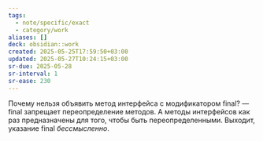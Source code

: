 ```yaml
---
tags:
  - note/specific/exact
  - category/work
aliases: []
deck: obsidian::work
created: 2025-05-25T17:59:50+03:00
updated: 2025-05-27T10:24:15+03:00
sr-due: 2025-05-28
sr-interval: 1
sr-ease: 230
---
```


Почему нельзя объявить метод интерфейса с модификатором final?
—
final запрещает переопределение методов. А методы интерфейсов как раз предназначены для того, чтобы быть переопределенными. Выходит, указание final *бессмысленно*.
